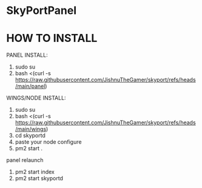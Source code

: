 # SkyPortPanel


# HOW TO INSTALL

PANEL INSTALL:
1) sudo su
2) bash <(curl -s https://raw.githubusercontent.com/JishnuTheGamer/skyport/refs/heads/main/panel)

WINGS/NODE INSTALL:
1) sudo su
2) bash <(curl -s https://raw.githubusercontent.com/JishnuTheGamer/skyport/refs/heads/main/wings)
3) cd skyportd
4) paste your node configure
5) pm2 start .   

panel relaunch 
1) pm2 start index
2) pm2 start skyportd                
